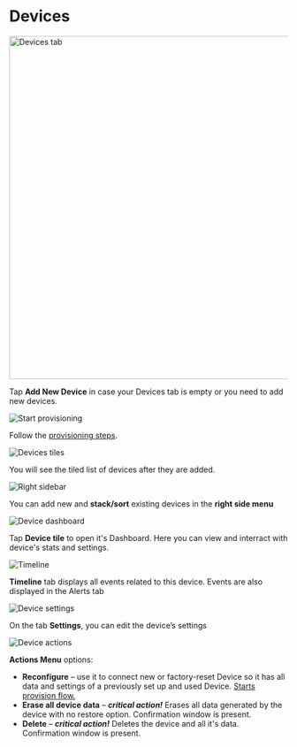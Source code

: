 # Devices

<img width="621" alt="Devices tab" src="https://user-images.githubusercontent.com/72790181/119995197-030ca900-bfd6-11eb-9d63-af55d189a5cf.png">


Tap **Add New Device** in case your Devices tab is empty or you need to add new devices.

![Start provisioning](https://user-images.githubusercontent.com/72790181/119669516-cce9f080-be40-11eb-9ff0-d83ff21139a2.png)

Follow the [provisioning steps](add-new-device.md).

![Devices tiles](https://user-images.githubusercontent.com/72790181/119669566-d410fe80-be40-11eb-8163-15dcd1da98d4.png)

You will see the tiled list of devices after they are added.

![Right sidebar](https://user-images.githubusercontent.com/72790181/119669667-e5f2a180-be40-11eb-870a-2435ab0c941d.png)

You can add new and **stack/sort** existing devices in the **right side menu**

![Device dashboard](https://user-images.githubusercontent.com/72790181/119669724-f276fa00-be40-11eb-8188-0b89bfee4382.png)

Tap **Device tile** to open it's Dashboard. Here you can view and interract with device's stats and settings.

![Timeline](https://user-images.githubusercontent.com/72790181/119669742-f7d44480-be40-11eb-8374-9162ffef0960.png)

**Timeline** tab displays all events related to this device. Events are also displayed in the Alerts tab

![Device settings](https://user-images.githubusercontent.com/72790181/119669773-fc98f880-be40-11eb-986e-1e8fa128075d.png)

On the tab **Settings**, you can edit the device’s settings

![Device actions](https://user-images.githubusercontent.com/72790181/119669787-00c51600-be41-11eb-918a-b42ca9ce7219.png)

**Actions Menu** options:

* **Reconfigure** – use it to connect new or factory-reset Device so it has all data and settings of a previously set up and used Device. [Starts provision flow.](add-new-device.md)
* **Erase all device data** – _**critical action!**_  Erases all data generated by the device with no restore option. Confirmation window is present.
* **Delete** – _**critical action!**_  Deletes the device and all it's data. Confirmation window is present.

